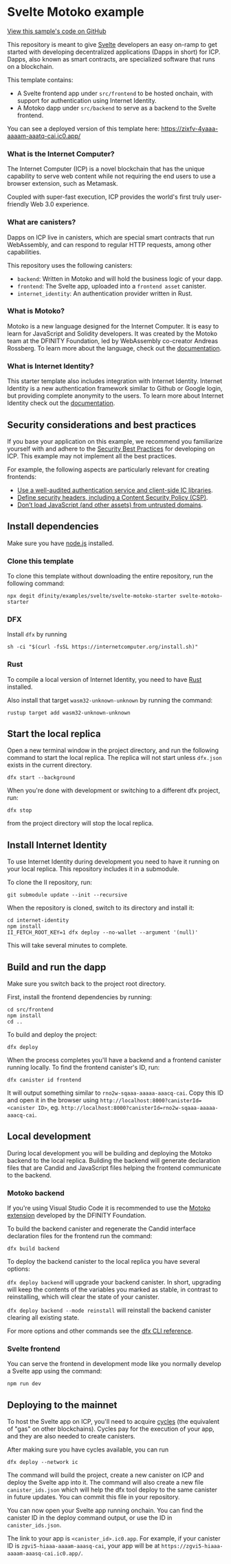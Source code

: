 # Svelte Motoko example

[View this sample's code on GitHub](https://github.com/dfinity/examples/tree/master/svelte/svelte-motoko-starter)

This repository is meant to give [Svelte](https://svelte.dev/) developers an easy on-ramp to get started with developing decentralized applications (Dapps in short) for ICP. Dapps, also known as smart contracts, are specialized software that runs on a blockchain.

This template contains:

- A Svelte frontend app under `src/frontend` to be hosted onchain, with support for authentication using Internet Identity.
- A Motoko dapp under `src/backend` to serve as a backend to the Svelte frontend.

You can see a deployed version of this template here: https://zixfv-4yaaa-aaaam-aaatq-cai.ic0.app/

### What is the Internet Computer?

The Internet Computer (ICP) is a novel blockchain that has the unique capability to serve web content while not requiring the end users to use a browser extension, such as Metamask.

Coupled with super-fast execution, ICP provides the world's first truly user-friendly Web 3.0 experience.

### What are canisters?

Dapps on ICP live in canisters, which are special smart contracts that run WebAssembly, and can respond to regular HTTP requests, among other capabilities.

This repository uses the following canisters:

- `backend`: Written in Motoko and will hold the business logic of your dapp.
- `frontend`: The Svelte app, uploaded into a `frontend asset` canister.
- `internet_identity`: An authentication provider written in Rust.

### What is Motoko?

Motoko is a new language designed for the Internet Computer. It is easy to learn for JavaScript and Solidity developers. It was created by the Motoko team at the DFINITY Foundation, led by WebAssembly co-creator Andreas Rossberg. To learn more about the language, check out the [documentation](https://internetcomputer.org/docs/current/motoko/main/motoko).

### What is Internet Identity?

This starter template also includes integration with Internet Identity. Internet Identity is a new authentication framework similar to Github or Google login, but providing complete anonymity to the users. To learn more about Internet Identity check out the [documentation](https://wiki.internetcomputer.org/wiki/What_is_Internet_Identity).

## Security considerations and best practices

If you base your application on this example, we recommend you familiarize yourself with and adhere to the [Security Best Practices](https://internetcomputer.org/docs/current/references/security/) for developing on ICP. This example may not implement all the best practices.

For example, the following aspects are particularly relevant for creating frontends:
* [Use a well-audited authentication service and client-side IC libraries](https://internetcomputer.org/docs/current/references/security/web-app-development-security-best-practices#use-a-well-audited-authentication-service-and-client-side-ic-libraries).
* [Define security headers, including a Content Security Policy (CSP)](https://internetcomputer.org/docs/current/references/security/web-app-development-security-best-practices#define-security-headers-including-a-content-security-policy-csp).
* [Don’t load JavaScript (and other assets) from untrusted domains](https://internetcomputer.org/docs/current/references/security/web-app-development-security-best-practices#dont-load-javascript-and-other-assets-from-untrusted-domains).


## Install dependencies

Make sure you have [node.js](https://nodejs.org/) installed.

### Clone this template

To clone this template without downloading the entire repository, run the following command:

```
npx degit dfinity/examples/svelte/svelte-motoko-starter svelte-motoko-starter
```

### DFX

Install `dfx` by running

```
sh -ci "$(curl -fsSL https://internetcomputer.org/install.sh)"
```

### Rust

To compile a local version of Internet Identity, you need to have [Rust](https://www.rust-lang.org/learn/get-started) installed.

Also install that target `wasm32-unknown-unknown` by running the command:

```
rustup target add wasm32-unknown-unknown
```

## Start the local replica

Open a new terminal window in the project directory, and run the following command to start the local replica. The replica will not start unless `dfx.json` exists in the current directory.

```
dfx start --background
```

When you're done with development or switching to a different dfx project, run:

```
dfx stop
```

from the project directory will stop the local replica.

## Install Internet Identity

To use Internet Identity during development you need to have it running on your local replica. This repository includes it in a submodule.

To clone the II repository, run:

```
git submodule update --init --recursive
```

When the repository is cloned, switch to its directory and install it:

```
cd internet-identity
npm install
II_FETCH_ROOT_KEY=1 dfx deploy --no-wallet --argument '(null)'
```

This will take several minutes to complete.

## Build and run the dapp

Make sure you switch back to the project root directory.

First, install the frontend dependencies by running:

```
cd src/frontend
npm install
cd ..
```

To build and deploy the project:

```
dfx deploy
```

When the process completes you'll have a backend and a frontend canister running locally. To find the frontend canister's ID, run:

```
dfx canister id frontend
```

It will output something similar to `rno2w-sqaaa-aaaaa-aaacq-cai`. Copy this ID and open it in the browser using `http://localhost:8000?canisterId=<canister ID>`, eg. `http://localhost:8000?canisterId=rno2w-sqaaa-aaaaa-aaacq-cai`.

## Local development

During local development you will be building and deploying the Motoko backend to the local replica. Building the backend will generate declaration files that are Candid and JavaScript files helping the frontend communicate to the backend.

### Motoko backend

If you're using Visual Studio Code it is recommended to use the [Motoko extension](https://marketplace.visualstudio.com/items?itemName=dfinity-foundation.vscode-motoko) developed by the DFINITY Foundation.

To build the backend canister and regenerate the Candid interface declaration files for the frontend run the command:

```
dfx build backend
```

To deploy the backend canister to the local replica you have several options:

`dfx deploy backend` will upgrade your backend canister. In short, upgrading will keep the contents of the variables you marked as stable, in contrast to reinstalling, which will clear the state of your canister.

`dfx deploy backend --mode reinstall` will reinstall the backend canister clearing all existing state.

For more options and other commands see the [dfx CLI reference](https://internetcomputer.org/docs/current/references/cli-reference).

### Svelte frontend

You can serve the frontend in development mode like you normally develop a Svelte app using the command:

```
npm run dev
```


## Deploying to the mainnet

To host the Svelte app on ICP, you'll need to acquire [cycles](https://internetcomputer.org/docs/current/developer-docs/getting-started/tokens-and-cycles) (the equivalent of "gas" on other blockchains). Cycles pay for the execution of your app, and they are also needed to create canisters.

After making sure you have cycles available, you can run

```
dfx deploy --network ic
```

The command will build the project, create a new canister on ICP and deploy the Svelte app into it. The command will also create a new file `canister_ids.json` which will help the dfx tool deploy to the same canister in future updates. You can commit this file in your repository.

You can now open your Svelte app running onchain. You can find the canister ID in the deploy command output, or use the ID in `canister_ids.json`.

The link to your app is `<canister_id>.ic0.app`. For example, if your canister ID is `zgvi5-hiaaa-aaaam-aaasq-cai`, your app will be at `https://zgvi5-hiaaa-aaaam-aaasq-cai.ic0.app/`.

